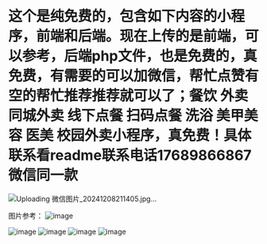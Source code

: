 # 这个是纯免费的，包含如下内容的小程序，前端和后端。现在上传的是前端，可以参考，后端php文件，也是免费的，真免费，有需要的可以加微信，帮忙点赞有空的帮忙推荐推荐就可以了；餐饮 外卖 同城外卖 线下点餐 扫码点餐 洗浴 美甲美容 医美 校园外卖小程序，真免费！具体联系看readme联系电话17689866867 微信同一款
![Uploading 微信图片_20241208211405.jpg…]()

图片参考：
![image](https://github.com/user-attachments/assets/49d2e6b6-6d9e-4ab9-bbee-5bc010a417d0)

![image](https://github.com/user-attachments/assets/92c74b4d-dcad-4a5f-b1f5-c031a9d36ac1)
![image](https://github.com/user-attachments/assets/a6a14ef9-833f-4a23-bd8b-1c40df32362e)
![image](https://github.com/user-attachments/assets/1718d1ed-f69b-486f-8201-5908cc71fd9a)
![image](https://github.com/user-attachments/assets/13bf3f99-cbdc-4b30-a5e4-566495a70ed8)
